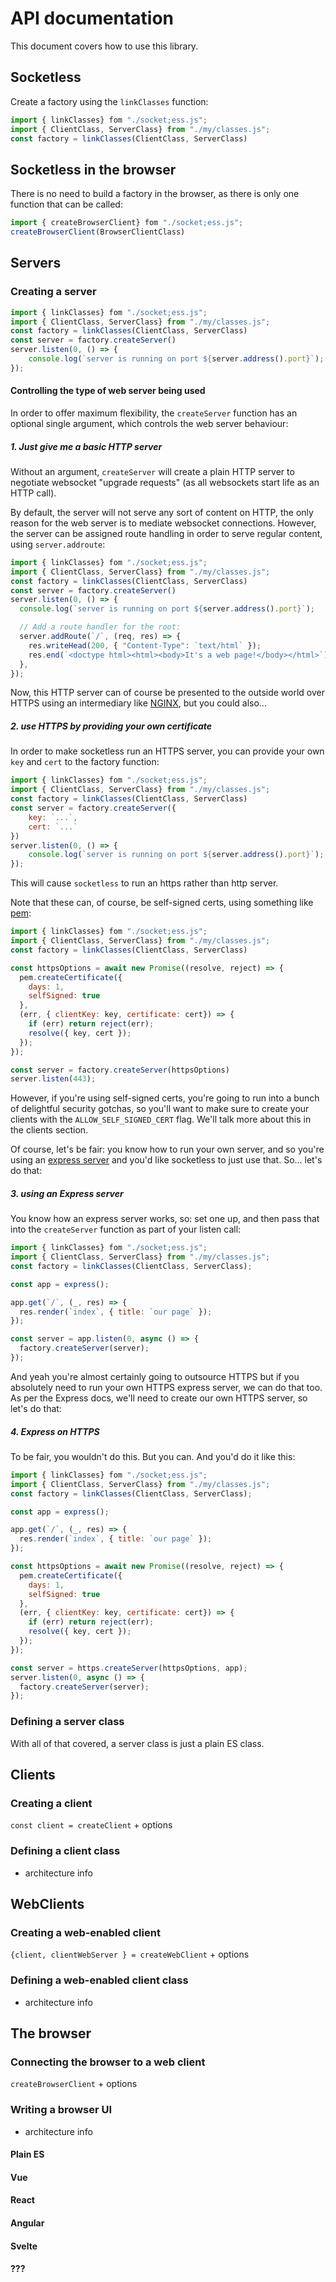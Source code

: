 # API documentation

This document covers how to use this library.

## Socketless

Create a factory using the `linkClasses` function:

```js
import { linkClasses} fom "./socket;ess.js";
import { ClientClass, ServerClass} from "./my/classes.js";
const factory = linkClasses(ClientClass, ServerClass)
```

## Socketless in the browser

There is no need to build a factory in the browser, as there is only one function that can be called:

```js
import { createBrowserClient} fom "./socket;ess.js";
createBrowserClient(BrowserClientClass)
```

## Servers

### Creating a server

```js
import { linkClasses} fom "./socket;ess.js";
import { ClientClass, ServerClass} from "./my/classes.js";
const factory = linkClasses(ClientClass, ServerClass)
const server = factory.createServer()
server.listen(0, () => {
    console.log(`server is running on port ${server.address().port}`);
});
```

#### Controlling the type of web server being used

In order to offer maximum flexibility, the `createServer` function has an optional single argument, which controls the web server behaviour:

##### 1. Just give me a basic HTTP server

Without an argument, `createServer` will create a plain HTTP server to negotiate websocket "upgrade requests" (as all websockets start life as an HTTP call).

By default, the server will not serve any sort of content on HTTP, the only reason for the web server is to mediate websocket connections. However, the server can be assigned route handling in order to serve regular content, using `server.addroute`:

```js
import { linkClasses} fom "./socket;ess.js";
import { ClientClass, ServerClass} from "./my/classes.js";
const factory = linkClasses(ClientClass, ServerClass)
const server = factory.createServer()
server.listen(0, () => {
  console.log(`server is running on port ${server.address().port}`);

  // Add a route handler for the root:
  server.addRoute(`/`, (req, res) => {
    res.writeHead(200, { "Content-Type": `text/html` });
    res.end(`<doctype html><html><body>It's a web page!</body></html>`);
  },
});
```

Now, this HTTP server can of course be presented to the outside world over HTTPS using an intermediary like [NGINX](https://www.nginx.com), but you could also...

##### 2. use HTTPS by providing your own certificate

In order to make socketless run an HTTPS server, you can provide your own `key` and `cert` to the factory function:

```js
import { linkClasses} fom "./socket;ess.js";
import { ClientClass, ServerClass} from "./my/classes.js";
const factory = linkClasses(ClientClass, ServerClass)
const server = factory.createServer({
    key: `...`,
    cert: `...`
})
server.listen(0, () => {
    console.log(`server is running on port ${server.address().port}`);
});
```

This will cause `socketless` to run an https rather than http server.

Note that these can, of course, be self-signed certs, using something like [pem](https://www.npmjs.com/package/pem):

```js
import { linkClasses} fom "./socket;ess.js";
import { ClientClass, ServerClass} from "./my/classes.js";
const factory = linkClasses(ClientClass, ServerClass)

const httpsOptions = await new Promise((resolve, reject) => {
  pem.createCertificate({
    days: 1,
    selfSigned: true
  },
  (err, { clientKey: key, certificate: cert}) => {
    if (err) return reject(err);
    resolve({ key, cert });
  });
});

const server = factory.createServer(httpsOptions)
server.listen(443);
```

However, if you're using self-signed certs, you're going to run into a bunch of delightful security gotchas, so you'll want to make sure to create your clients with the `ALLOW_SELF_SIGNED_CERT` flag. We'll talk more about this in the clients section.

Of course, let's be fair: you know how to run your own server, and so you're using an [express server](https://expressjs.com/) and you'd like socketless to just use that. So... let's do that:

##### 3. using an Express server

You know how an express server works, so: set one up, and then pass that into the `createServer` function as part of your listen call:

```js
import { linkClasses} fom "./socket;ess.js";
import { ClientClass, ServerClass} from "./my/classes.js";
const factory = linkClasses(ClientClass, ServerClass);

const app = express();

app.get(`/`, (_, res) => {
  res.render(`index`, { title: `our page` });
});

const server = app.listen(0, async () => {
  factory.createServer(server);
});
```

And yeah you're almost certainly going to outsource HTTPS but if you absolutely need to run your own HTTPS express server, we can do that too. As per the Express docs, we'll need to create our own HTTPS server, so let's do that:

##### 4. Express on HTTPS

To be fair, you wouldn't do this. But you can. And you'd do it like this:

```js
import { linkClasses} fom "./socket;ess.js";
import { ClientClass, ServerClass} from "./my/classes.js";
const factory = linkClasses(ClientClass, ServerClass);

const app = express();

app.get(`/`, (_, res) => {
  res.render(`index`, { title: `our page` });
});

const httpsOptions = await new Promise((resolve, reject) => {
  pem.createCertificate({
    days: 1,
    selfSigned: true
  },
  (err, { clientKey: key, certificate: cert}) => {
    if (err) return reject(err);
    resolve({ key, cert });
  });
});

const server = https.createServer(httpsOptions, app);
server.listen(0, async () => {
  factory.createServer(server);
});
```

### Defining a server class

With all of that covered, a server class is just a plain ES class.

## Clients

### Creating a client

`const client = createClient` + options

### Defining a client class

- architecture info

## WebClients

### Creating a web-enabled client

`{client, clientWebServer } = createWebClient` + options

### Defining a web-enabled client class

- architecture info

## The browser

### Connecting the browser to a web client

`createBrowserClient` + options

### Writing a browser UI

- architecture info

#### Plain ES

#### Vue

#### React

#### Angular

#### Svelte

#### ???
